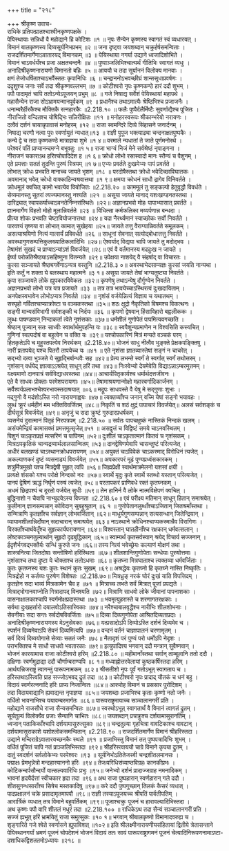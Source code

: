 +++
title = "२१८"

+++
श्रीकृष्ण उवाच-  
राधिके प्रतिपत्प्रातश्चाश्वीनकृष्णपक्षके ।  
पेयिस्थायाः सन्निधौ वै महोद्याने हि कोटिशः ॥१ ॥
नृपः सैन्येन कृष्णस्य स्वागतं स्वं व्यधारयत् ।  
विमानं बालकृष्णस्य दिव्यसूर्यनिभप्रभम् ॥२ ॥
जना दृष्ट्वा जयशब्दान् चक्रुर्हर्षसमन्विताः ।  
राजदर्शितमार्गेणाऽवातारयद् विमानकम् ॥३ ॥
पेयिस्थाया नगर्या उद्याने ध्वजादिशोभिते ।  
विमानं चाऽवर्धयँश्च प्रजा अक्षतचन्दनैः ॥४ ॥
पुष्पाञ्जलिभिश्चात्यर्थं गीतिभिः स्वागतं व्यधुः ।  
अनादिश्रीकृष्णनारायणो विमानतो बहिः ॥५ ॥
आययौ च तदा सूर्याननं विलोक्य मानवाः ।  
क्षणं तेजोधर्षिताश्चाऽभवैंस्ततः कृपानिधिः ॥६ ॥
चन्द्राननोऽभवच्छीघ्रं शान्तसुधाप्रवर्षणः ।  
ददृशुश्च जनाः सर्वे तदा श्रीकृष्णवल्लभम् ॥७ ॥
कोटीश्वरो नृपः कृष्णकण्ठे हारं ददौ शुभम् ।  
पपौ पादामृतं चापि ततोऽन्येऽपूजयन् प्रभुम् ॥८ ॥
गजे निषाद्य सर्वेशं पेयिस्थायां महापथे ।  
महासैन्येन राजा सोऽभ्रामयन्मानपूर्वकम् ॥९ ॥
प्रधानैश्च तथाऽमात्यैः श्रेष्ठिभिश्च प्रजाजनैः ।  
धनाम्बरैर्हीरकैश्च मौक्तिकै रत्नहारकैः ॥2.218.१० ॥
फलैः पुष्पैर्दलैर्मिष्टैः सुवर्णाद्यैश्च पूजितः ।  
नीराजितो वन्दितश्च योषिद्भिः सन्निरीक्षितः ॥११ ॥
मनोहरस्वरूपः श्रीकाम्भरेयो नरायणः ।  
दत्वैवं दर्शनं चायान्नृपावासं मनोहरम् ॥१२ ॥
राजा स्वमन्दिरे दिव्ये सिंहासने जनार्दनम् ।  
निषाद्य चरणौ नत्वा पुरः स्वर्णायुतं न्यधात्॥१३ ॥
राज्ञी पुपूज भक्त्याढ्या चन्दनाक्षतपुष्पकैः ।  
कन्ये द्वे च तदा कृष्णकण्ठे मात्राज्ञया शुभे ॥१ ४॥
वरमाले न्यधातां ते जाते पूर्णमनोरथे ।  
परेश्वरं पतिं प्राप्यानन्दमग्ने बभूवतुः ॥१ ५॥
राजा भाग्यं निजं मेने सर्वश्रेष्ठं नृपाङ्गना ।  
नीराजनं चकाराऽथ हरिश्चोपादिदेश ह ॥१ ६॥
क्रोधो लोभो रसास्वादो मानः स्तैन्यं च पैशुनम् ।  
एते प्रमत्ताः सततं तुदन्ति पुरुषं स्त्रियम् ॥१ ७॥
एभ्यः प्रवर्तते दुःखमेभ्यः पापं प्रवर्तते ।  
लोभात् क्रोधः प्रभवति मानाच्च जायते भृशम् ॥१८ ॥
परदोषैस्तथा क्रोधो भवेदिच्छाविघातकः ।  
अवमानाद् भवेत् क्रोधो वाक्काठिन्यश्रवात्तथा ॥१ ९॥
क्षमया क्रोधनं साधौ द्रागेव विनिवर्तते ।  
क्रोधमूलं क्वचित् कामो भवत्येव वियोजितः ॥2.218.२० ॥
काममूलं तु सङ्कल्पो हेतुवृद्धौ विवर्धते ।  
सेव्यमानस्तु सुतरां त्यज्यमानस्तु नश्यति ॥२१ ॥
असूया जायते मानाद् यशःखण्डनतस्तथा ।  
दारिद्र्यात् स्वापकर्षाच्चाऽवनतेर्निम्नसंस्थितेः ॥२२॥
अज्ञानप्रभवो मोहः पापाभ्यासात् प्रवर्तते ।  
ज्ञानमार्गेण विहतो मोहो मूलान्निवर्तते ॥२३ ॥
विधित्सा कर्मफलिका मय्यर्पणान्न बन्धदा ।  
प्रीत्या शोकः प्रभवति चेष्टावियोजनात्तथा ॥२४॥
यदा नैरर्थ्यमानं स्याच्छोकः सर्वो निवर्तते ।  
पारवश्यं तृष्णया वा लोभात् कामात् सुखेहया ॥२५॥
जायते तत्तु वैराग्यान्निवर्तते समूलकम् ।  
असत्याश्रयिणो नित्यं मात्सर्यं प्रविवर्धते ॥२६ ॥
साधूनां सेवनात् सत्योद्बोधात्तत्तु निवर्तते ।  
अवस्थागुणसम्पत्तिकुलख्यातिकलादिभिः ॥२७॥
ऐश्वर्याद् विद्यया चापि जायते तु मदोद्भवः ।  
तेषामंशं सुखदं च प्राप्याऽन्यांऽशं विवर्जयेत् ॥२८॥
एवं वै वर्तमानस्य मददुःख न जायते ।  
ईर्ष्या परोन्नतिश्रैष्ठ्याऽसहिष्णुना वितन्यते ॥२९॥
उपेक्षया नाशयेद् वै संहर्षाद् वा विचारतः ।  
कुत्सा सञ्जायते श्रैष्ठ्यगर्वेणाऽन्यत्र वस्तुनि ॥2.218.३ ०॥
अवस्थाभेदसाम्यज्ञः कुत्सां जयति नान्यथा ।  
इति कर्तुं न शक्ता ये बलस्थाय महात्मने ॥३ १॥
असूया जायते तेषां भाग्यतुष्ट्या निवर्तते ।  
कृपा सञ्जायते लोके ह्युपकारविवेकतः ॥३२॥
कृपणेषु तथाऽन्येषु दौर्गुण्येन निवर्तते ।  
अज्ञानप्रभवो लोभो यत्र यत्र प्रजायते ॥३३ ॥
तत्र तत्र भावयेच्चाऽस्थिरत्वं दुःखदायिताम् ।  
अनपेक्षस्वभावेन लोभोऽप्यत्र निवर्तते ॥३४ ॥
नृशंसं वर्जयेन्नित्यं विज्ञाय च यथातथम् ।  
सस्पृहो गर्वितश्चाप्याक्रोष्टा च वञ्चकस्तथा ॥३५॥
शठः क्षुद्रो नैकृतिको विषमश्च विकत्थनः ।  
सङ्गी मान्यसंविभागी सर्वशङ्की च निर्दयः ॥३६ ॥
कृपणो द्वेषवान् हिंसाविहारो बह्वलीककः ।  
लुब्धः पाषण्डवान् निन्दाकर्ता त्वेते नृशंसकाः ॥३७॥
धर्मशीलं गुणोपेतं पापमित्यवगच्छति ।  
श्रेष्ठान् पूज्यान् सतः साध्वीः स्वार्थार्थमुपहन्ति यः ॥३८॥
स्वपैशुन्यप्रमाणेन न विश्वसिति कस्यचित् ।  
गुणिनां स्वल्पदोषं वा बहुत्वेन च वक्ति यः ॥३९॥
यश्चोपकारिणं मित्रं मन्यते वञ्चकं परम् ।  
हितकृतेऽपि च मुहुस्तपत्येव निरर्थकम् ॥2.218.४०॥
भोजनं साधु नीत्वैव भुङ्क्ते प्रेक्षकपङ्क्तिषु ।  
नारीं प्रतापयेद् यश्च पितरौ तापयेच्च यः ॥४१ ॥
एते नृशंसा ज्ञातव्यास्तेषां सङ्गं न चाचरेत् ।  
सद्भ्यो दत्वा भुञ्जते ये सुहृद्भिर्बान्धवैः सह ॥४२॥
प्रेत्य लभन्ते स्वर्गं ते स्वर्गात् स्वर्गं तथोत्तरम् ।  
नृशंसान् वर्धयेद् ज्ञात्वाऽऽश्रयेत् साधून् हरिं तथा ॥४३॥
निःस्वेभ्यो देयमेवेति विद्याऽन्नाऽम्बरमुत्तमम् ।  
यक्ष्यमाणो दानपात्रं सर्वविद्याधरस्तथा ॥४४॥
आचार्यपितृकार्यश्च धर्मार्थदत्तजीवनः ।  
एते वै साधवः प्रोक्ताः परमेशपरायणाः ॥४५॥
तेषामाश्रयणान्मोक्षो महास्वर्गादिकार्जनम् ।  
सर्वैश्वर्यप्रलाभश्चेश्वरभावस्तदाश्रयात् ॥०६॥
मद्रूपः साधवस्ते वै येषु मे सद्गुणाः शुभाः ।  
मद्गुणो वै मदंशोऽस्ति नरो नारायणाह्वयः ॥४७॥
त्यक्तव्याँश्च जनान् वच्मि येषां सङ्गो भयावहः ।  
लुब्धं क्रूरं धर्महीनं मम भक्तिविवर्जितम् ॥४८॥
निकृतिं च शठं क्षुद्रं पापाचारं विवर्जयेत्॥
अलसं सर्वशङ्कं च दीर्घसूत्रं विवर्जयेत् ॥४९॥
अनृजुं च सदा क्रुष्टं गुरुदारप्रधर्षकम् ।  
व्यसनेयं दुरात्मानं पितृहं निरपत्रपम् ॥2.218.५० ॥
सर्वतः पापचक्षुष्कं नास्तिकं निन्दकं खलम् ।  
असंयमेन्द्रियं कामासक्तं प्रमत्तमुत्सृजेत्॥५१ ॥
असद्वृत्तं च विद्विष्टं समये चाऽनवस्थितम् ।  
पिशुनं चाऽकृतप्रज्ञं मत्सरिणं च पापिनम् ॥५२॥
दुःशीलं चाऽकृतात्मानं कितवं च नृशंसकम् ।  
मित्राऽपकृतिकं चान्यद्रव्यार्थलालसान्वितम् ॥५३॥
दानद्वेषिणमेवापि चासन्तुष्टं परित्यजेत् ।  
अधीरं बलखण्डं चाऽस्थानक्रोधपरायणम् ॥५४॥
अयुक्तं चाऽविवेकं चाऽकस्माद् विरोधिनं त्यजेत् ।  
अकल्याणकरं दुष्टं व्यसनाढ्यं विवर्जयेत् ॥५५॥
अपकारपरं मूढं पुण्यप्रध्वंसकारकम् ।  
शत्रुर्मित्रमुखो यश्च मित्रद्वेषी सुहृत् त्वपि ॥५६॥
जिह्मप्रेक्षी स्वार्थमात्रमेलनो यशसां क्षयी ।  
प्रत्यक्षे शंसको यश्च परोक्षे निन्दको नरः ॥५७॥
स्वार्थे मृदुः कृते स्वार्थे स्तब्धो यस्तान् परित्यजेत् ।  
पानपं द्वेषिणं ऋद्धं निर्घृणं परुषं त्यजेत् ॥५८॥
परतापकरं प्राणिवधे रक्तं कृतघ्नकम् ।  
अधमं छिद्रपश्यं च दूरतो वर्जयेत् सुधीः ॥५९॥
तेन हानिर्न वै लोके नात्मविक्षेपणं क्वचित् ।  
बुद्धिनाशो न चैवापि नाभ्युदयेऽस्य विघ्नता ॥2.218.६०॥
एवं परीक्ष्य मतिमान् साधून् हितान् समाश्रयेत् ।  
कुलीनान् ज्ञानसम्पन्नान् कोविदान् सुबहुश्रुतान् ॥६ १ ॥
गुणोपेतानलुब्धाँश्चाऽजितान् जितश्रमाँस्तथा ।  
सन्मित्राणि कृतज्ञाँश्च सर्वज्ञान् लोभवर्जितान् ॥६२॥
माधुर्यगुणसम्पन्नान् सत्यसन्धान् जितेन्द्रियान् ।  
व्यायामशीलान्निर्दोषान् सदाचारान् समाश्रयेत् ॥६३॥
नाऽस्थाने क्रोधिनश्चाप्यकस्मान्नैव विरागिणः ।  
विरक्ताँश्चार्थवेतॄँश्च सुहृत्कार्यपरायणान् ॥६४॥
विश्वस्तान् घातहीनाँश्च रक्षकान् धर्मवत्सलान् ।  
लोष्टकाञ्चनतुल्यार्थान् सुहृदो दृढबुद्धिकान् ॥६५॥
स्वाम्यर्थं कृतसर्वस्वान् श्रयेद् विचार्य सज्जनान् ।  
ईदृशैर्भगवद्भक्तैर्यः सन्धिं कुरुते जनः ॥६६॥
तस्य नित्यं भवेच्छ्रेयः कल्याणं मोक्षणं तथा ।  
शास्त्रनित्या जितदोषाः सन्तोषिणो हरिस्थिताः ॥६७॥
शीलशान्तिगुणोपेताः सन्धेयाः पुरुषोत्तमाः ।  
नृशंसाश्च तथा दुष्टा ये चोक्ताश्च ततोऽधमाः ॥६८॥
कृतघ्ना मित्रघाताश्च त्यक्तव्या धर्मवर्जिताः ।  
कुतः कृतघ्नस्य यशः कुतः स्थानं कुतः सुखम् ॥६९॥
अश्रद्धेयः कृतघ्नो हि कृतघ्ने नास्ति निष्कृतिः ।  
मित्रद्रोहो न कर्तव्यः पुरुषेण विशेषतः ॥2.218.७०॥
मित्रध्रुङ् नरकं घोरं दुःखं याति विपत्तिदम् ।  
कृतज्ञेन सदा भाव्यं मित्रकामेन चैव ह ॥७१ ॥
मित्राच्च लभते सर्वं मित्रात् पूजां प्रपद्यते ।  
मित्राद्भोगानवाप्नोति गित्रादापद् विनश्यति ॥७२॥
मित्राणि साधवो लोके जीवानां पापनाशकाः ।  
वासनाक्षालकाश्चापि स्वर्गमोक्षप्रदास्तथा ॥७३ ॥
भवमृत्युहरास्ते च शरणागतरक्षकाः ।  
सर्वथा दुःखहर्तारो दयालवोऽतिसात्त्विकाः ॥७४॥
नरैश्चाबालवृद्धैश्च नारीभिः शीलशोभनाः ।  
सेवनीयाः सदा सन्तः सर्वदोषविवर्जिताः ॥७५॥
दिव्या दिव्यगुणोपेता आश्रितदिव्यताप्रदाः ।  
अनादिश्रीकृष्णनारायणस्य मेऽनुसेवकाः ॥७६॥
यत्प्रसादोऽपि दिव्योऽस्ति दर्शनं दिव्यमेव च ।  
स्पर्शनं दिव्यमेवाऽपि सेवनं दिव्यमित्यपि ॥७७॥
वन्दनं वर्तनं चाज्ञापालनं चरणामृतम् ।  
सर्वं दिव्यं दिब्ययोगात्ते सेव्याः सततं जनैः ॥७८॥
नैतादृशं परं पुण्यं परो धर्मोऽपि नेदृशः ।  
पराभक्तिश्च मे साधौ साधवो भवतारकाः ॥७९॥
इत्युपादिश्य भगवान् ददौ मन्त्रान् सुवैष्णवान् ।  
भोजनं कारयामास राजा कोटीश्वरो हरिम् ॥2.218.८० ॥
महीमानाँस्तथा सर्वान् ताम्बूलानि ततो ददौ ।  
दक्षिणाः स्वर्णमुद्राद्या ददौ चौर्णाम्बराण्यपि ॥८ १॥
मध्याह्नोत्तरवेलायां कुष्ठकर्षिस्तदा हरिम् ।  
आर्थयन्निजराष्ट्रं त्वागन्तुं पारूपनामकम् ॥८२॥
श्रीसतीशो नृपः पूर्वं गतोऽभूत् स्वागताय च ।  
हरिस्तथाऽस्त्विति प्राह सज्जोऽभवद् द्रुतं तदा ॥८३॥
कोटीश्वरो नृपः प्रादाद् यौतकं च धनं बहु ।  
विदायं स्वर्णरत्ननादि हरिः प्राप्य निजान्वितः ॥८४॥
आरुरोह विमानं च प्रससार पुरोदिशम् ।  
तदा विदायवाद्यानि ह्यवाद्यन्त नृपाज्ञया ॥८५॥
जयशब्दाः प्रजाभिश्च कृताः कृष्णो नतो जनैः ।  
वर्धितो भावनाभिश्च ययावम्बरमार्गतः ॥८६॥
पारूपराष्ट्रमायाच्च सञ्चालानगरीं प्रति ।  
महोद्याने राजसौधे राजा सैन्यसमन्वितः ॥८७॥
स्वस्थोऽभूत् स्वागतार्थं वै विमानं त्वागतं द्रुतम् ।  
सूर्यतुल्यं विलोक्यैव प्रजाः सैन्यानि चाभितः ॥८८॥
जयशब्दान् प्रचक्रुश्च दर्शयामासुरानतिम् ।  
ध्वजान् पताकिकाँश्चापि दर्शयामासुरुत्सुकाः ॥८९॥
चन्द्रतुल्या गृहचित्रा वावटिकाश्च वावटान् ।  
दर्शयामासुराकाशे यशोश्लोकसमन्वितान् ॥2.218.९० ॥
राजदर्शितमार्गेण विमानं श्रीहरिस्तदा ।  
उद्याने मन्दिराग्रेऽवातारयच्छनकैः स्थले ॥९१ ॥
प्रजाभिस्तु विमानं तत् पुष्पपत्रादिभिः शुभम् ।  
वर्धितं पूजितं चापि नतं प्राञ्जलिभिस्तदा ॥९२॥
श्रीहरिस्त्वाययौ चाग्रे विमाने कृपया द्रुतम् ।  
दातुं स्वदर्शनं सर्वलोकेभ्यः परमेश्वरः ॥९३ ॥
सूर्यनिभोऽतितेजस्वी चन्द्रशीतलमानसः ।  
पद्माक्षः प्रेमभृन्नेत्रो मन्दहास्याननो हरिः ॥९४॥
तेजःपरिधिसंव्याप्तविग्रहः कानकीप्रभः ।  
कोटिकन्दर्पसौन्दर्यो वात्सल्यवारिधिः प्रभुः ॥९५॥
जनेभ्यो दर्शनं प्रादाज्जग्राह नमनादिकम् ।  
भावनां हृदयैर्दत्तां स्वीचकार हृदा तदा ॥९६॥
अथ राजा पुष्पहारान् स्वर्णहारान् गले ददौ ।  
शीतसुगन्धसाराँश्च सिषेच मस्तकादिषु ॥९७॥
करे ददौ पुष्पगुच्छान् तिलकं कैसरं व्यधात् ।  
पादप्रक्षालनं चक्रे प्रसादामृतमापपौ ॥९८॥
राज्ञी तस्याऽपूजयच्च श्रीपतिं पार्वतीपतिम् ।  
आरार्त्रिकं व्यधात् तत्र विमाने बहुवर्तिकम् ॥९९॥
पूजाश्चक्रुः पूजनं च हारावल्यादिभिस्तदा ।  
अथ कृष्णः पपौ वारि शीतलं मधुरं तदा ॥2.218.१०० ॥
राधिकेऽथ तदा सैन्यं सञ्चालानगरीं प्रति ।  
सज्जं ह्यभूत् हरिं भ्रामयितुं राजा समुत्सुकः ॥१० १॥
भगवान् श्रीबालकृष्णो विमानादवरुह्य च ।  
शृङ्गारिते गजे श्वेते स्वर्णासने ह्युपाविशत् ॥१०२॥
इति श्रीलक्ष्मीनारायणीयसंहितायां द्वितीये त्रेतासन्ताने पेयिस्थानगर्यां भ्रमणं पूजनं चोपदेशनं भोजनं विदायं ततः सायं पारूपराष्ट्रागमनं पूजनं चेत्यादिनिरूपणनामाऽष्टा-  
दशाधिकद्विशततमोऽध्यायः ॥२१८ ॥
    
